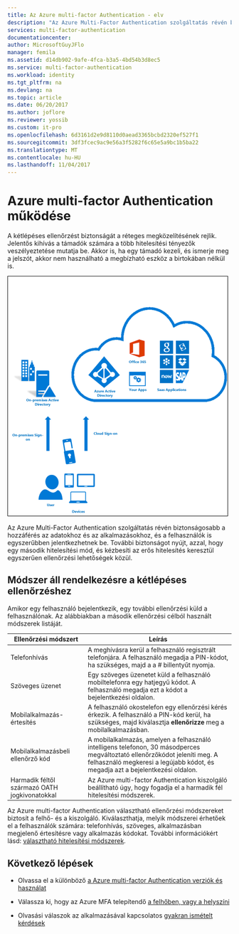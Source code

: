```yaml
---
title: Az Azure multi-factor Authentication - elv
description: "Az Azure Multi-Factor Authentication szolgáltatás révén biztonságosabb a hozzáférés az adatokhoz és az alkalmazásokhoz, és a felhasználók is egyszerűbben jelentkezhetnek be. További biztonságot nyújt, azzal, hogy egy második hitelesítési mód, és kézbesíti az erős hitelesítés keresztül egyszerűen ellenőrzési lehetőségek közül."
services: multi-factor-authentication
documentationcenter: 
author: MicrosoftGuyJFlo
manager: femila
ms.assetid: d14db902-9afe-4fca-b3a5-4bd54b3d8ec5
ms.service: multi-factor-authentication
ms.workload: identity
ms.tgt_pltfrm: na
ms.devlang: na
ms.topic: article
ms.date: 06/20/2017
ms.author: joflore
ms.reviewer: yossib
ms.custom: it-pro
ms.openlocfilehash: 6d3161d2e9d8110d0aead3365bcbd2320ef527f1
ms.sourcegitcommit: 3df3fcec9ac9e56a3f5282f6c65e5a9bc1b5ba22
ms.translationtype: MT
ms.contentlocale: hu-HU
ms.lasthandoff: 11/04/2017
---
```

# <a name="how-azure-multi-factor-authentication-works"></a>Azure multi-factor Authentication működése
A kétlépéses ellenőrzést biztonságát a réteges megközelítésének rejlik. Jelentős kihívás a támadók számára a több hitelesítési tényezők veszélyeztetése mutatja be. Akkor is, ha egy támadó kezeli, és ismerje meg a jelszót, akkor nem használható a megbízható eszköz a birtokában nélkül is. 

![Proofup](./media/multi-factor-authentication-how-it-works/howitworks.png)

Az Azure Multi-Factor Authentication szolgáltatás révén biztonságosabb a hozzáférés az adatokhoz és az alkalmazásokhoz, és a felhasználók is egyszerűbben jelentkezhetnek be.  További biztonságot nyújt, azzal, hogy egy második hitelesítési mód, és kézbesíti az erős hitelesítés keresztül egyszerűen ellenőrzési lehetőségek közül.


## <a name="methods-available-for-two-step-verification"></a>Módszer áll rendelkezésre a kétlépéses ellenőrzéshez
Amikor egy felhasználó bejelentkezik, egy további ellenőrzési küld a felhasználónak.  Az alábbiakban a második ellenőrzési célból használt módszerek listáját.

| Ellenőrzési módszert | Leírás |
| --- | --- |
| Telefonhívás |A meghívásra kerül a felhasználó regisztrált telefonjára. A felhasználó megadja a PIN-kódot, ha szükséges, majd a a # billentyűt nyomja. |
| Szöveges üzenet |Egy szöveges üzenetet küld a felhasználó mobiltelefonra egy hatjegyű kódot. A felhasználó megadja ezt a kódot a bejelentkezési oldalon. |
| Mobilalkalmazás-értesítés |A felhasználó okostelefon egy ellenőrzési kérés érkezik. A felhasználó a PIN-kód kerül, ha szükséges, majd kiválasztja **ellenőrizze** meg a mobilalkalmazásban. |
| Mobilalkalmazásbeli ellenőrző kód |A mobilalkalmazás, amelyen a felhasználó intelligens telefonon, 30 másodperces megváltoztató ellenőrzőkódot jeleníti meg. A felhasználó megkeresi a legújabb kódot, és megadja azt a bejelentkezési oldalon. |
| Harmadik féltől származó OATH jogkivonatokkal | Az Azure multi-factor Authentication kiszolgáló beállítható úgy, hogy fogadja el a harmadik fél hitelesítési módszerek. |

Az Azure multi-factor Authentication választható ellenőrzési módszereket biztosít a felhő- és a kiszolgáló. Kiválaszthatja, melyik módszerei érhetőek el a felhasználók számára: telefonhívás, szöveges, alkalmazásban megjelenő értesítésre vagy alkalmazás kódokat. További információkért lásd: [választható hitelesítési módszerek](multi-factor-authentication-whats-next.md#selectable-verification-methods).

## <a name="next-steps"></a>Következő lépések

- Olvassa el a különböző [a Azure multi-factor Authentication verziók és használat](multi-factor-authentication-versions-plans.md)

- Válassza ki, hogy az Azure MFA telepítendő [a felhőben, vagy a helyszíni](multi-factor-authentication-get-started.md)

- Olvasási válaszok az alkalmazásával kapcsolatos [gyakran ismételt kérdések](multi-factor-authentication-faq.md)